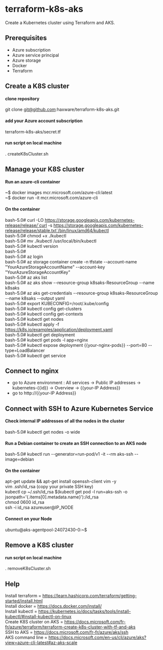 # terraform-k8s-aks
Create a Kubernetes cluster using Terraform and AKS.

## Prerequisites
- Azure subscription
- Azure service principal
- Azure storage
- Docker
- Terraform

## Create a K8S cluster
#### clone repository
git clone git@github.com:haxware/terraform-k8s-aks.git
#### add your Azure account subscription
terraform-k8s-aks/secret.tf
#### run script on local machine
. createK8sCluster.sh

## Manage your K8S cluster
#### Run an azure-cli container
~$ docker images mcr.microsoft.com/azure-cli:latest \
~$ docker run -it mcr.microsoft.com/azure-cli
#### On the container
bash-5.0# curl -LO https://storage.googleapis.com/kubernetes-release/release/`curl -s https://storage.googleapis.com/kubernetes-release/release/stable.txt`/bin/linux/amd64/kubectl \
bash-5.0# chmod +x ./kubectl \
bash-5.0# mv ./kubectl /usr/local/bin/kubectl \
bash-5.0# kubectl version \
bash-5.0# \
bash-5.0# az login  \
bash-5.0# az storage container create -n tfstate --account-name "YourAzureStorageAccountName" --account-key "YourAzureStorageAccountKey" \
bash-5.0# az aks list  \
bash-5.0# az aks show --resource-group k8saks-ResourceGroup --name k8saks \
bash-5.0# az aks get-credentials --resource-group k8saks-ResourceGroup --name k8saks --output yaml \
bash-5.0# export KUBECONFIG=/root/.kube/config \
bash-5.0# kubectl config get-clusters \
bash-5.0# kubectl config get-contexts \
bash-5.0# kubectl get nodes \
bash-5.0# kubectl apply -f https://k8s.io/examples/application/deployment.yaml \
bash-5.0# kubectl get deployment \
bash-5.0# kubectl get pods -l app=nginx \
bash-5.0# kubectl expose deployment {{your-nginx-pods}} --port=80 --type=LoadBalancer \
bash-5.0# kubectl get service

## Connect to nginx
- go to Azure environment : All services -> Public IP addresses -> kubernetes-{{id}} -> Overview -> {{your-IP Address}}
- go to http://{{your-IP Address}}

## Connect with SSH to Azure Kubernetes Service
#### Check internal IP addresses of all the nodes in the cluster
bash-5.0# kubectl get nodes -o wide
#### Run a Debian container to create an SSH connection to an AKS node
bash-5.0# kubectl run --generator=run-pod/v1 -it --rm aks-ssh --image=debian
#### On the container
apt-get update && apt-get install openssh-client vim -y  \
vim .ssh/id_rsa (copy your private SSH key)  \
kubectl cp ~/.ssh/id_rsa $(kubectl get pod -l run=aks-ssh -o jsonpath='{.items[0].metadata.name}'):/id_rsa  \
chmod 0600 id_rsa  \
ssh -i id_rsa azureuser@IP_NODE
#### Connect on your Node
ubuntu@aks-agentpool-24072430-0:~$

## Remove a K8S cluster
#### run script on local machine
. removeK8sCluster.sh

## Help
Install terraform         = https://learn.hashicorp.com/terraform/getting-started/install.html \
Install docker            = https://docs.docker.com/install/ \
Install kubectl           = https://kubernetes.io/docs/tasks/tools/install-kubectl/#install-kubectl-on-linux \
Create K8S cluster on AKS = https://docs.microsoft.com/fr-fr/azure/terraform/terraform-create-k8s-cluster-with-tf-and-aks \
SSH to AKS                = https://docs.microsoft.com/fr-fr/azure/aks/ssh \
AKS command line          = https://docs.microsoft.com/en-us/cli/azure/aks?view=azure-cli-latest#az-aks-scale
